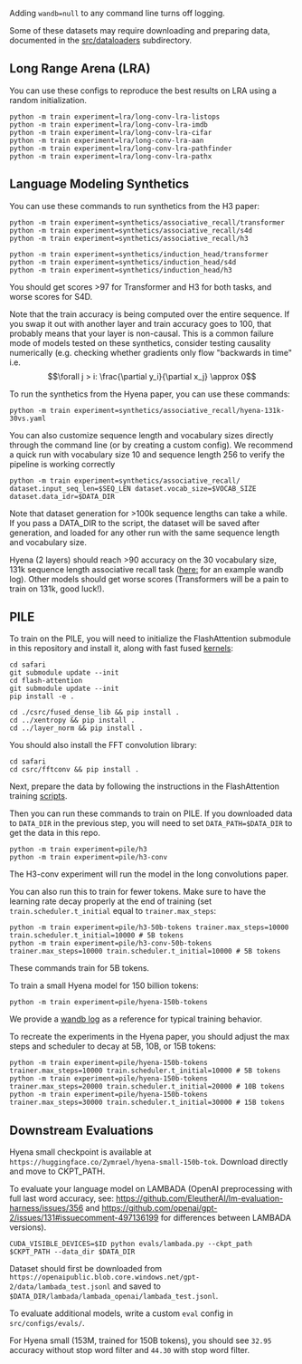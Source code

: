 Adding `wandb=null` to any command line turns off logging.

Some of these datasets may require downloading and preparing data, documented in the [src/dataloaders](./src/dataloaders/) subdirectory.

## Long Range Arena (LRA)

You can use these configs to reproduce the best results on LRA using a random initialization.

```
python -m train experiment=lra/long-conv-lra-listops
python -m train experiment=lra/long-conv-lra-imdb
python -m train experiment=lra/long-conv-lra-cifar
python -m train experiment=lra/long-conv-lra-aan
python -m train experiment=lra/long-conv-lra-pathfinder
python -m train experiment=lra/long-conv-lra-pathx
```

## Language Modeling Synthetics

You can use these commands to run synthetics from the H3 paper:

```
python -m train experiment=synthetics/associative_recall/transformer
python -m train experiment=synthetics/associative_recall/s4d
python -m train experiment=synthetics/associative_recall/h3

python -m train experiment=synthetics/induction_head/transformer
python -m train experiment=synthetics/induction_head/s4d
python -m train experiment=synthetics/induction_head/h3
```

You should get scores >97 for Transformer and H3 for both tasks, and worse scores for S4D.

Note that the train accuracy is being computed over the entire sequence.
If you swap it out with another layer and train accuracy goes to 100, that probably means that your layer is non-causal.
This is a common failure mode of models tested on these synthetics, consider testing causality numerically (e.g. checking whether gradients
only flow "backwards in time" i.e.
$$\forall j > i: \frac{\partial y_i}{\partial x_j} \approx 0$$

To run the synthetics from the Hyena paper, you can use these commands:

```
python -m train experiment=synthetics/associative_recall/hyena-131k-30vs.yaml
```

You can also customize sequence length and vocabulary sizes directly through the command line (or by creating a custom config).
We recommend a quick run with vocabulary size 10 and sequence length 256 to verify the pipeline is working correctly

```
python -m train experiment=synthetics/associative_recall/ dataset.input_seq_len=$SEQ_LEN dataset.vocab_size=$VOCAB_SIZE dataset.data_idr=$DATA_DIR
```

Note that dataset generation for >100k sequence lengths can take a while. If you pass a DATA_DIR to the script, the dataset will be saved after generation, and loaded for any other run with the same sequence length and vocabulary size.

Hyena (2 layers) should reach >90 accuracy on the 30 vocabulary size, 131k sequence length associative recall task ([here:](https://api.wandb.ai/links/zymrael/pnw1nckm) for an example wandb log). Other models should get worse scores (Transformers will be a pain to train on 131k, good luck!).

## PILE

To train on the PILE, you will need to initialize the FlashAttention submodule in this repository and install it, along with fast fused [kernels](https://github.com/HazyResearch/flash-attention/tree/main/training):

```
cd safari
git submodule update --init
cd flash-attention
git submodule update --init
pip install -e .

cd ./csrc/fused_dense_lib && pip install .
cd ../xentropy && pip install .
cd ../layer_norm && pip install .
```

You should also install the FFT convolution library:

```
cd safari
cd csrc/fftconv && pip install .
```

Next, prepare the data by following the instructions in the FlashAttention training [scripts](https://github.com/HazyResearch/flash-attention/blob/main/training/README.md).

Then you can run these commands to train on PILE.
If you downloaded data to `DATA_DIR` in the previous step, you will need to set `DATA_PATH=$DATA_DIR` to get the data in this repo.

```
python -m train experiment=pile/h3
python -m train experiment=pile/h3-conv
```

The H3-conv experiment will run the model in the long convolutions paper.

You can also run this to train for fewer tokens. Make sure to have the learning rate decay properly at the end of training (set `train.scheduler.t_initial` equal to `trainer.max_steps`:

```
python -m train experiment=pile/h3-50b-tokens trainer.max_steps=10000 train.scheduler.t_initial=10000 # 5B tokens
python -m train experiment=pile/h3-conv-50b-tokens trainer.max_steps=10000 train.scheduler.t_initial=10000 # 5B tokens
```

These commands train for 5B tokens.

To train a small Hyena model for 150 billion tokens:

```
python -m train experiment=pile/hyena-150b-tokens
```

We provide a [wandb log](https://api.wandb.ai/links/hazy-research/uzoya5mf) as a reference for typical training behavior.

To recreate the experiments in the Hyena paper, you should adjust the max steps and scheduler to decay at 5B, 10B, or 15B tokens:

```
python -m train experiment=pile/hyena-150b-tokens trainer.max_steps=10000 train.scheduler.t_initial=10000 # 5B tokens
python -m train experiment=pile/hyena-150b-tokens trainer.max_steps=20000 train.scheduler.t_initial=20000 # 10B tokens
python -m train experiment=pile/hyena-150b-tokens trainer.max_steps=30000 train.scheduler.t_initial=30000 # 15B tokens
```

## Downstream Evaluations

Hyena small checkpoint is available at `https://huggingface.co/Zymrael/hyena-small-150b-tok`.
Download directly and move to CKPT_PATH.

To evaluate your language model on LAMBADA (OpenAI preprocessing with full last word accuracy, see: https://github.com/EleutherAI/lm-evaluation-harness/issues/356 and https://github.com/openai/gpt-2/issues/131#issuecomment-497136199 for differences between LAMBADA versions).

```
CUDA_VISIBLE_DEVICES=$ID python evals/lambada.py --ckpt_path $CKPT_PATH --data_dir $DATA_DIR
```

Dataset should first be downloaded from `https://openaipublic.blob.core.windows.net/gpt-2/data/lambada_test.jsonl` and saved to `$DATA_DIR/lambada/lambada_openai/lambada_test.jsonl`.

To evaluate additional models, write a custom `eval` config in `src/configs/evals/`.

For Hyena small (153M, trained for 150B tokens), you should see `32.95` accuracy without stop word filter and `44.30` with stop word filter.
